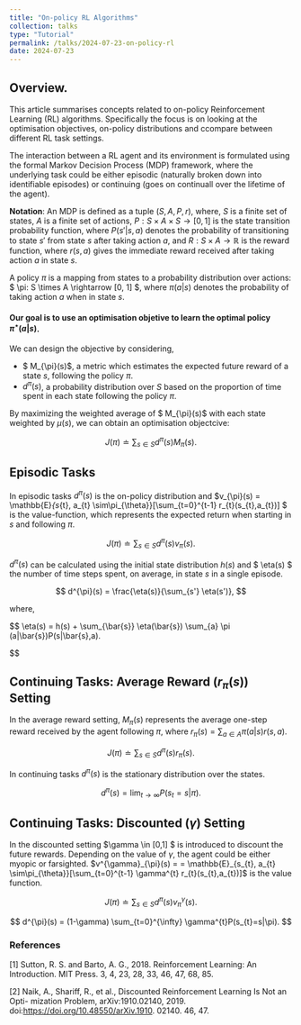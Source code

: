 ```yaml
---
title: "On-policy RL Algorithms"
collection: talks
type: "Tutorial"
permalink: /talks/2024-07-23-on-policy-rl
date: 2024-07-23
---
```


## Overview.
This article summarises concepts related to on-policy Reinforcement Learning (RL) algorithms. Specifically the focus is on looking at the optimisation objectives, on-policy distributions and ccompare between different RL task settings. 

The interaction between a RL agent and its environment is formulated using the formal Markov Decision Process (MDP) framework, where the underlying task could be either episodic (naturally broken down into identifiable episodes) or continuing (goes on continuall over the lifetime of the agent). 

**Notation**: An MDP is defined as a tuple $(S, A, P, r)$, where, $S$ is a finite set of states, $A$ is a finite set of actions, $P: S \times A \times S \rightarrow [0, 1]$ is the state transition probability function, where $P(s' | s, a)$ denotes the probability of transitioning to state $s'$ from state $s$ after taking action $a$, and $R: S \times A \rightarrow \mathbb{R}$ is the reward function, where $r(s, a)$ gives the immediate reward received after taking action $a$ in state $s$.

A policy $\pi$ is a mapping from states to a probability distribution over actions: $ \pi: S \times A \rightarrow [0, 1] $, where $\pi(a|s)$ denotes the probability of taking action $a$ when in state $s$.

#### Our goal is to use an optimisation objetive to learn the optimal policy $\pi^{\star}(a|s)$.

We can design the objective by considering,
- $ M_{\pi}(s)$, a metric which estimates the expected future reward of a state $s$, following the policy $\pi$.
- $d^{\pi}(s)$, a probability distribution over $S$ based on the proportion of time spent in each state following the policy $\pi$. 

By maximizing the weighted average of $ M_{\pi}(s)$ with each state weighted by $\mu(s)$, we can obtain an optimisation objectcive:

$$ 
J(\pi) \doteq \sum_{s \in S} d^{\pi}(s) M_{\pi}(s) .
$$

## Episodic Tasks

In episodic tasks $d^{\pi}(s)$ is the on-policy distribution and $v_{\pi}(s) =  \mathbb{E}_{s_{t}, a_{t} \sim\pi_{\theta}}[\sum_{t=0}^{t-1} r_{t}(s_{t},a_{t})] $ is the value-function, which represents the expected return when starting in $s$ and following $\pi$.

$$ 
J(\pi) \doteq \sum_{s \in S} d^{\pi}(s) v_{\pi}(s). 
$$

$d^{\pi}(s)$ can be calculated using the initial state distribution $h(s)$ and $ \eta(s) $ the number of time steps spent, on average, in state $s$ in a single episode.

$$ 
d^{\pi}(s) = \frac{\eta(s)}{\sum_{s'} \eta(s')},
$$

where, 

$$ 
 \eta(s) = h(s) + \sum_{\bar{s}} \eta(\bar{s}) \sum_{a} \pi (a|\bar{s})P(s|\bar{s},a).

$$

## Continuing Tasks: Average Reward $(r_{\pi}(s))$ Setting 

In the average reward setting, $M_{\pi}(s)$ represents the average one-step reward received by the agent following $\pi$, where $r_{\pi}(s) = \sum_{a \in A} \pi(a|s)r(s, a)$. 

$$ 
J(\pi) \doteq \sum_{s \in S} d^{\pi}(s) r_{\pi}(s). 
$$

In continuing tasks $d^{\pi}(s)$ is the stationary distribution over the states.

$$ 
d^{\pi}(s) = \lim_{t\to\infty} P(s_{t}=s|\pi).
$$


## Continuing Tasks: Discounted $(\gamma)$ Setting 

In the discounted setting $\gamma \in [0,1] $ is introduced to discount the future rewards. Depending on the value of $\gamma$, the agent could be either myopic or farsighted. $v^{\gamma}_{\pi}(s) =  =  \mathbb{E}_{s_{t}, a_{t} \sim\pi_{\theta}}[\sum_{t=0}^{t-1} \gamma^{t} r_{t}(s_{t},a_{t})]$ is the value function. 

$$ 
J(\pi) \doteq \sum_{s \in S} d^{\pi}(s) v^{\gamma}_{\pi}(s). 
$$

$$ 
d^{\pi}(s) = (1-\gamma) \sum_{t=0}^{\infty} \gamma^{t}P(s_{t}=s|\pi).
$$

### References

[1] Sutton, R. S. and Barto, A. G., 2018. Reinforcement Learning: An Introduction. MIT Press. 3, 4, 23, 28, 33, 46, 47, 68, 85.

[2] Naik, A., Shariff, R., et al., Discounted Reinforcement Learning Is Not an Opti- mization Problem, arXiv:1910.02140, 2019. doi:https://doi.org/10.48550/arXiv.1910. 02140. 46, 47.
